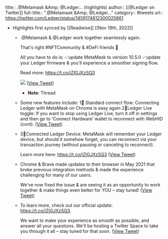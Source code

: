 title:: .@Metamask &Amp; @Ledger... (highlights)
author:: [[@Ledger on Twitter]]
full-title:: ".@Metamask &Amp; @Ledger..."
category:: #tweets
url:: https://twitter.com/Ledger/status/1459174812300025861

- Highlights first synced by [[Readwise]] [[Nov 19th, 2022]]
	- .@Metamask & @Ledger work together seamlessly again.
	  
	  That's right #NFTCommunity & #DeFi friends 👀
	  
	  All you have to do is:
	  ✅update MetaMask to version 10.5.0
	  ✅update your Ledger firmware
	  & you'll experience a smoother signing flow.
	  
	  Read more: https://t.co/iZIGJXzSQ3 
	  
	  ![](https://pbs.twimg.com/media/FD_vv3VXMAsJIts.png) ([View Tweet](https://twitter.com/Ledger/status/1459174812300025861))
		- **Note**: Thread
	- Some new features include:
	  1⃣ Standard connect flow: Connecting Ledger with MetaMask on Chrome is easy again
	  2⃣Ledger Live toggle: If you want to stop using Ledger Live, turn it off in settings and then go to 'Connect Hardware' wallet to reconnect with WebHID (cont). ([View Tweet](https://twitter.com/Ledger/status/1459174815810662405))
	- 3⃣Connected Ledger Device: MetaMask will remember your Ledger device, but should it somehow forget, you can reconnect via your transaction journey (without pausing or canceling to reconnect).
	  
	  Learn more here: https://t.co/iZIGJXzSQ3 ([View Tweet](https://twitter.com/Ledger/status/1459174817748426752))
	- Chrome & Brave made updates to their browser in May 2021 that broke previous integration methods & made the experience challenging for many of our users. 
	  
	  We've now fixed the issue & are seeing it as an opportunity to work together & make things even better for YOU – stay tuned! ([View Tweet](https://twitter.com/Ledger/status/1459174819468087306))
	- To learn more, check out our official update: https://t.co/iZIGJXzSQ3.
	  
	  We want to make your experience as smooth as possible, and answer all your questions. We'll be hosting a Twitter Space to take you through it all – stay tuned for that soon. ([View Tweet](https://twitter.com/Ledger/status/1459174821124845571))